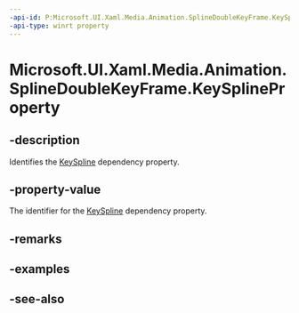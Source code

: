 ```yaml
---
-api-id: P:Microsoft.UI.Xaml.Media.Animation.SplineDoubleKeyFrame.KeySplineProperty
-api-type: winrt property
---
```


<!-- Property syntax
public Windows.UI.Xaml.DependencyProperty KeySplineProperty { get; }
-->

# Microsoft.UI.Xaml.Media.Animation.SplineDoubleKeyFrame.KeySplineProperty

## -description
Identifies the [KeySpline](splinedoublekeyframe_keyspline.md) dependency property.

## -property-value
The identifier for the [KeySpline](splinedoublekeyframe_keyspline.md) dependency property.

## -remarks

## -examples

## -see-also
